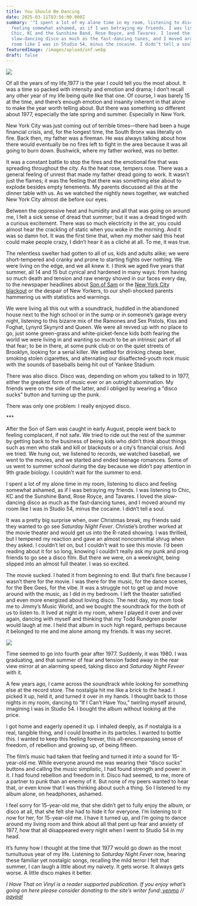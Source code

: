 ```yaml
---
title: You Should Be Dancing
date: 2025-03-11T03:56:00.000Z
summary: '"I spent a lot of my alone time in my room, listening to disco and
  feeling somewhat ashamed, as if I was betraying my friends. I was listening to
  Chic, KC and the Sunshine Band, Rose Royce, and Tavares. I loved the
  slow-dancing disco as much as the fast-dancing tunes, and I moved around my
  room like I was in Studio 54, minus the cocaine. I didn’t tell a soul."'
featuredImage: /images/upload/snf.webp
draft: false
---
```

![](/images/upload/snf.webp)

 


Of all the years of my life,1977 is the year I could tell you the most about. It was a time so packed with intensity and emotion and drama; I don’t recall any other year of my life being quite like that one. Of course, I was barely 15 at the time, and there’s enough emotion and insanity inherent in that alone to make the year worth telling about. But there was something so different about 1977, especially the late spring and summer. Especially in New York.


New York City was just coming out of terrible times—there had been a huge financial crisis, and, for the longest time, the South Bronx was literally on fire. Back then, my father was a fireman. He was always talking about how there would eventually be no fires left to fight in the area because it was all going to burn down. Bushwick, where my father worked, was no better. 

It was a constant battle to stop the fires and the emotional fire that was spreading throughout the city. As the heat rose, tempers rose. There was a general feeling of unrest that made my father dread going to work. It wasn’t just the flames; it was the feeling that there was something else about to explode besides empty tenements. My parents discussed all this at the dinner table with us. As we watched the nightly news together, we watched New York City almost die before our eyes.

Between the oppressive heat and humidity and all that was going on around me, I felt a sick sense of dread that summer; but it was a dread tinged with a curious excitement. There was so much electricity in the air, you could almost hear the crackling of static when you woke in the morning. And it was so damn hot. It was the first time that, when my mother said this heat could make people crazy, I didn’t hear it as a cliché at all. To me, it was true.

The relentless swelter had gotten to all of us, kids and adults alike; we were short-tempered and cranky and prone to starting fights over nothing. We were living on the edge, and we all knew it. I think we aged five years that summer, all 14 and 15 but cynical and hardened in many ways: from having so much death and tension and raw energy shoved in our faces every day, to the newspaper headlines about [Son of Sam](https://en.wikipedia.org/wiki/David_Berkowitz) or the [New York City blackout](https://en.wikipedia.org/wiki/New_York_City_blackout_of_1977) or the despair of New Yorkers, to our shell-shocked parents hammering us with statistics and warnings.

We were living all this out with a soundtrack, huddled in the abandoned house next to the high school or in the sump or in someone’s garage every night, listening to this bizarre mix of the Ramones and Sex Pistols, Kiss and Foghat, Lynyrd Skynyrd and Queen. We were all revved up with no place to go, just some green-grass and white-picket-fence kids both fearing the world we were living in and wanting so much to be an intrinsic part of all that fear; to be in there, at some punk club or on the quiet streets of Brooklyn, looking for a serial killer. We settled for drinking cheap beer, smoking stolen cigarettes, and alternating our disaffected-youth rock music with the sounds of baseballs being hit out of Yankee Stadium.

There was also disco. Disco was, depending on whom you talked to in 1977, either the greatest form of music ever or an outright abomination. My friends were on the side of the latter, and I obliged by wearing a “disco sucks” button and turning up the punk.

There was only one problem: I really enjoyed disco.

\*\**

After the Son of Sam was caught in early August, people went back to feeling complacent, if not safe. We tried to ride out the rest of the summer by getting back to the business of being kids who didn’t think about things such as men who stalk and kill or blackouts or a city’s financial crisis. And we tried. We hung out, we listened to records, we watched baseball, we went to the movies, and we started and ended teenage romances. Some of us went to summer school during the day because we didn’t pay attention in 9th grade biology. I couldn’t wait for the summer to end.

I spent a lot of my alone time in my room, listening to disco and feeling somewhat ashamed, as if I was betraying my friends. I was listening to Chic, KC and the Sunshine Band, Rose Royce, and Tavares. I loved the slow-dancing disco as much as the fast-dancing tunes, and I moved around my room like I was in Studio 54, minus the cocaine. I didn’t tell a soul.

It was a pretty big surprise when, over Christmas break, my friends said they wanted to go see *Saturday Night Fever*. Christie’s brother worked at the movie theater and would get us into the R-rated showing. I was thrilled, but I tempered my reaction and gave an almost noncommittal shrug when they asked. I couldn’t let on, but I couldn’t wait to see this movie. I’d been reading about it for so long, knowing I couldn’t really ask my punk and prog friends to go see a disco film. But there we were, on a weeknight, being slipped into an almost full theater. I was so excited.

The movie sucked. I hated it from beginning to end. But that’s fine because I wasn’t there for the movie. I was there for the music, for the dance scenes, for the Bee Gees, for the vibe. It was a struggle not to get up and move around with the music, as I did in my bedroom. I left the theater satisfied and even more energized about loving disco. The next day, my mom took me to Jimmy’s Music World, and we bought the soundtrack for the both of us to listen to. It lived at night in my room, where I played it over and over again, dancing with myself and thinking that my Todd Rundgren poster would laugh at me. I held that album in such high regard, perhaps because it belonged to me and me alone among my friends. It was my secret. 

![](/images/upload/s54.webp)



Time seemed to go into fourth gear after 1977. Suddenly, it was 1980. I was graduating, and that summer of fear and tension faded away in the rear view mirror at an alarming speed, taking disco and *Saturday Night Feveer* with it. 

A few years ago, I came across the soundtrack while looking for something else at the record store. The nostalgia hit me like a brick to the head. I picked it up, held it, and turned it over in my hands. I thought back to those nights in my room, dancing to “If I Can’t Have You,” twirling myself around, imagining I was in Studio 54. I bought the album without looking at the price.

I got home and eagerly opened it up. I inhaled deeply, as if nostalgia is a real, tangible thing, and I could breathe in its particles. I wanted to bottle this. I wanted to keep this feeling forever, this all-encompassing sense of freedom, of rebellion and growing up, of being fifteen. 

The film’s music had taken that feeling and turned it into a sound for 15-year-old me. While everyone around me was wearing their “disco sucks” buttons and calling the music simplistic, I had found strength and power in it. I had found rebellion and freedom in it. Disco had seemed, to me, more of a partner to punk than an enemy of it. But none of my peers wanted to hear that, or even know that I was thinking about such a thing. So I listened to my album alone, on headphones, ashamed. 

I feel sorry for 15-year-old me, that she didn’t get to fully enjoy the album, or disco at all, that she felt she had to hide it for everyone. I’m listening to it now for her, for 15-year-old me. I have it turned up, and I’m going to dance around my living room and think about all that pent up fear and anxiety of 1977, how that all disappeared every night when I went to Studio 54 in my head.

It’s funny how I thought at the time that 1977 would go down as the most tumultuous year of my life. Listening to *Saturday Night Fever* now, hearing these familiar yet nostalgic songs, recalling the mild terror I felt that summer, I can laugh a little about my naivety. It gets worse. It always gets worse. A little disco makes it better.  



*I Have That on Vinyl is a reader supported publication. If you enjoy what’s going on here please consider donating to the site’s writer fund:[ venmo](https://account.venmo.com/u/Michele-Catalano2659) //[ paypal](https://www.paypal.com/paypalme/goingitaloneny?country.x=US&locale.x=en_US)*
